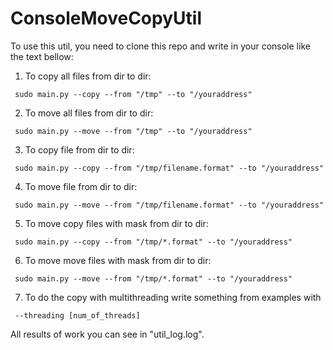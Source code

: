 # ConsoleMoveCopyUtil


To use this util, you need to clone this repo and write in your console like the text bellow:

1. To copy all files from dir to dir:
```
 sudo main.py --copy --from "/tmp" --to "/youraddress" 
```

2. To move all files from dir to dir:
```
 sudo main.py --move --from "/tmp" --to "/youraddress" 
```

3. To copy file from dir to dir:
```
 sudo main.py --copy --from "/tmp/filename.format" --to "/youraddress" 
```

4. To move file from dir to dir:
```
 sudo main.py --move --from "/tmp/filename.format" --to "/youraddress" 
```

5. To move copy files with mask from dir to dir:
```
 sudo main.py --copy --from "/tmp/*.format" --to "/youraddress" 
```

6. To move move files with mask from dir to dir:
```
 sudo main.py --move --from "/tmp/*.format" --to "/youraddress" 
```

7. To do the copy with multithreading write something from examples with 
```
 --threading [num_of_threads]
```

All results of work you can see in "util_log.log".
